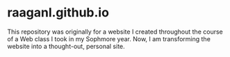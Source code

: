 # raaganl.github.io


This repository was originally for a website I created throughout the course of a Web class I took in my Sophmore year. Now, I am transforming the website into a thought-out, personal site. 
